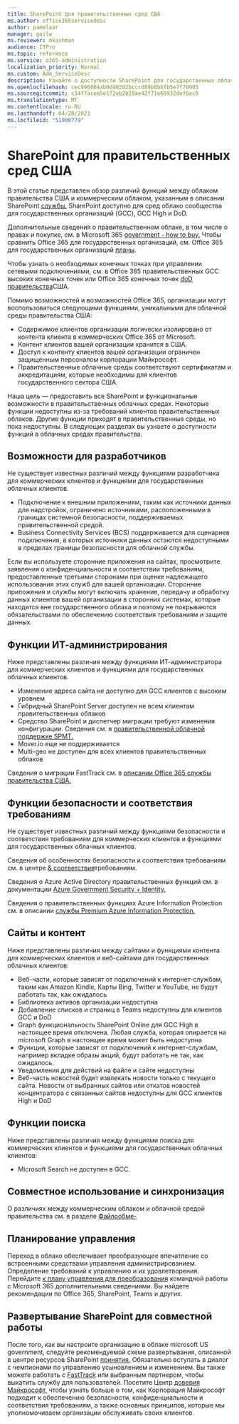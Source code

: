 ```yaml
---
title: SharePoint для правительственных сред США
ms.author: office365servicedesc
author: pamelaar
manager: gailw
ms.reviewer: mkashman
audience: ITPro
ms.topic: reference
ms.service: o365-administration
localization_priority: Normal
ms.custom: Adm_ServiceDesc
description: Узнайте о доступности SharePoint для государственных облачных клиентов США.
ms.openlocfilehash: cec996804ab0d402d2bcccd89b8bbfb5e7f70905
ms.sourcegitcommit: c34f7acea5e172eb2b29ae42f71e69932def6ac0
ms.translationtype: MT
ms.contentlocale: ru-RU
ms.lasthandoff: 04/20/2021
ms.locfileid: "51900779"
---
```

# <a name="sharepoint-for-us-government-environments"></a>SharePoint для правительственных сред США

В этой статье представлен обзор различий функций между облаком правительства США и коммерческим облаком, указанным в описании SharePoint [службы.](../../sharepoint-online-service-description/sharepoint-online-service-description.md) SharePoint доступно для сред облако сообщества для государственных организаций (GCC), GCC High и DoD. 

Дополнительные сведения о правительственном облаке, в том числе о правах и покупке, см. в Microsoft 365 [government - how to buy.](./microsoft-365-government-how-to-buy.md) Чтобы сравнить Office 365 для государственных организаций, см. Office 365 для государственных организаций [планы](https://www.microsoft.com/microsoft-365/government/compare-office-365-government-plans?rtc=1#EligibilityRequirements).

Чтобы узнать о необходимых конечных точках при [](/office365/enterprise/office-365-u-s-government-gcc-high-endpoints#sharepoint-online-and-onedrive-for-business) управлении сетевыми подключениями, см. в Office 365 правительственных GCC высоких конечных точек или Office 365 конечных точек [doD правительства](/office365/enterprise/office-365-u-s-government-dod-endpoints#sharepoint-online-and-onedrive-for-business)США.

Помимо возможностей и возможностей Office 365, организации могут воспользоваться следующими функциями, уникальными для облачной среды правительства США:

-   Содержимое клиентов организации логически изолировано от контента клиента в коммерческих Office 365 от Microsoft.
-   Контент клиентов вашей организации хранится в США.
-   Доступ к контенту клиентов вашей организации ограничен защищенным персоналом корпорации Майкрософт.
-   Правительственные облачные среды соответствуют сертификатам и аккредитациям, которые необходимы для клиентов государственного сектора США.

Наша цель — предоставить все SharePoint и функциональные возможности в правительственных облачных средах. Некоторые функции недоступны из-за требований клиентов правительственных облаков. Другие функции приходят в правительственные среды, но пока недоступны. В следующих разделах вы узнаете о доступности функций в облачных средах правительства.

## <a name="developer-features"></a>Возможности для разработчиков

Не существует известных различий между функциями разработчика для коммерческих клиентов и функциями для государственных облачных клиентов.

- Подключение к внешним приложениям, таким как источники данных для надстройок, ограничено источниками, расположенными в границах системной безопасности, поддерживаемых правительственной средой.
- Business Connectivity Services (BCS) поддерживается для сценариев подключения, в которых источники данных остаются недоступными в пределах границы безопасности для облачной службы.

Если вы используете сторонние приложения на сайтах, просмотрите заявления о конфиденциальности и соответствии требованиям, предоставленные третьими сторонами при оценке надлежащего использования этих служб для вашей организации. Сторонние приложения и службы могут включать хранение, передачу и обработку данных клиентов вашей организации в сторонних системах, которые находятся вне государственного облака и поэтому не покрываются обязательствами по обеспечению соответствия требованиям и защите данных. 

## <a name="it-admin-features"></a>Функции ИТ-администрирования

Ниже представлены различия между функциями ИТ-администратора для коммерческих клиентов и функциями для государственных облачных клиентов.

- Изменение адреса сайта не доступно для GCC клиентов с высоким уровнем
- Гибридный SharePoint Server доступен не всем клиентам правительственных облаков
- Средство SharePoint и диспетчер миграции требуют изменения конфигурации. Сведения см. в [правительственной облачной поддержке SPMT.](/sharepointmigration/spmt-install-issues#government-cloud-support)
- Mover.io еще не поддерживается
- Multi-geo не доступен для всех клиентов правительственных облаков

Сведения о миграции FastTrack см. в [описании Office 365 службы правительства США.](./office-365-us-government.md#data-migrations-performed-by-fasttrack)

## <a name="security-and-compliance-features"></a>Функции безопасности и соответствия требованиям

Не существует известных различий между функциями безопасности и соответствия требованиям для коммерческих клиентов и функциями для государственных облачных клиентов.

Сведения об особенностях безопасности и соответствия требованиям см. в центре [& соответствия](../office-365-securitycompliance-center.md)требованиям.

Сведения о Azure Active Directory правительственных функций см. в документации [Azure Government Security + Identity.](/azure/azure-government/documentation-government-services-securityandidentity#azure-active-directory) 

Сведения о правительственных функциях Azure Information Protection см. в описании [службы Premium Azure Information Protection.](/enterprise-mobility-security/solutions/ems-aip-premium-govt-service-description) 

## <a name="sites-and-content"></a>Сайты и контент

Ниже представлены различия между сайтами и функциями контента для коммерческих клиентов и веб-сайтами для государственных облачных клиентов:

- Веб-части, которые зависят от подключений к интернет-службам, таким как Amazon Kindle, Карты Bing, Twitter и YouTube, не будут работать так, как ожидалось
- Библиотека активов организации недоступна
- Добавление списков и страниц в Teams недоступны для клиентов GCC и DoD
- Graph функциональность SharePoint Online для GCC High в настоящее время отключена. Любая служба, которая опирается на microsoft Graph в настоящее время может быть недоступна
- Функции, которые зависят от подключений к интернет-службам, например вкладке образы акций, будут работать не так, как ожидалось.
- Уведомления для действий на файле и сайте недоступны
- Веб-часть новостей будет извлекать новости только с текущего сайта. Новости от выбранных сайтов или откатов новостей концентратора с связанных сайтов недоступны для GCC клиентов High и DoD

## <a name="search-features"></a>Функции поиска

Ниже представлены различия между функциями поиска для коммерческих клиентов и функциями для государственных облачных клиентов:

- Microsoft Search не доступен в GCC.

## <a name="sharing-and-sync"></a>Совместное использование и синхронизация

О различиях между коммерческим облаком и облачной средой правительства см. в разделе [Файлообме-](./gcc-high-and-dod.md#file-sharing)

## <a name="plan-for-governance"></a>Планирование управления

Переход в облако обеспечивает преобразующее впечатление со встроенными средствами управления администрированием. Определение требований к управлению и их удовлетворения. Перейдите [к плану управления для преобразования](https://resources.techcommunity.microsoft.com/teamwork-governance/) командной работы с Microsoft 365 дополнительными сведениями. Вы найдете рекомендации по Office 365, SharePoint, Teams и других.

## <a name="deploy-sharepoint-for-collaboration"></a>Развертывание SharePoint для совместной работы

После того, как вы настроите организацию в облаке microsoft US government, следуйте рекомендуемой схеме развертывания, описанной в центре ресурсов SharePoint [принятия.](https://resources.techcommunity.microsoft.com/resources/SharePoint-adoption/) Обязательно вступать в диалог с чемпионами по управлению усыновлением и изменением.
Вы также можете работать с [FastTrack](https://www.microsoft.com/fasttrack) или выбранным партнером, чтобы выкатить службу для пользователей.
Посетите Центр [доверия Майкрософт,](https://www.microsoft.com/trust-center) чтобы узнать больше о том, как Корпорация Майкрософт подходит к обеспечению безопасности, конфиденциальности и соответствия требованиям, а также основных принципов, которые мы уполномочиваем организации обслуживать своих клиентов.
